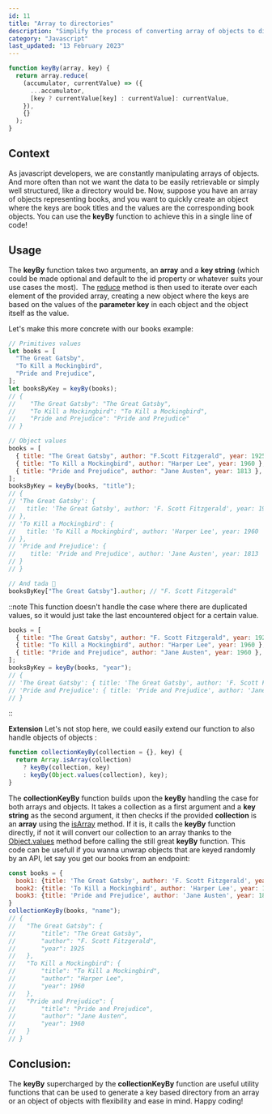 ```yaml
---
id: 11
title: "Array to directories"
description: "Simplify the process of converting array of objects to directories alike using the keyBy function. This concise utility reduces the complexity involved and effortlessly generates a new object with the desired structure."
category: "Javascript"
last_updated: "13 February 2023"
---
```


```js
function keyBy(array, key) {
  return array.reduce(
    (accumulator, currentValue) => ({
      ...accumulator,
      [key ? currentValue[key] : currentValue]: currentValue,
    }),
    {}
  );
}
```

## Context

As javascript developers, we are constantly manipulating arrays of objects. And more often than not we want the data to be easily retrievable or simply well structured, like a directory would be. Now, suppose you have an array of objects representing books, and you want to quickly create an object where the keys are book titles and the values are the corresponding book objects. You can use the **keyBy** function to achieve this in a single line of code!

## Usage

The **keyBy** function takes two arguments, an **array** and a **key string** (which could be made optional and default to the id property or whatever suits your use cases the most). 
The [reduce](https://developer.mozilla.org/en-US/docs/Web/JavaScript/Reference/Global_Objects/Array/Reduce) method is then used to iterate over each element of the provided array, creating a new object where the keys are based on the values of the **parameter key** in each object and the object itself as the value.

Let's make this more concrete with our books example:

```js
// Primitives values
let books = [
  "The Great Gatsby",
  "To Kill a Mockingbird",
  "Pride and Prejudice",
];
let booksByKey = keyBy(books);
// {
//    "The Great Gatsby": "The Great Gatsby",
//    "To Kill a Mockingbird": "To Kill a Mockingbird",
//    "Pride and Prejudice": "Pride and Prejudice"
// }

// Object values
books = [
  { title: "The Great Gatsby", author: "F.Scott Fitzgerald", year: 1925 },
  { title: "To Kill a Mockingbird", author: "Harper Lee", year: 1960 },
  { title: "Pride and Prejudice", author: "Jane Austen", year: 1813 },
];
booksByKey = keyBy(books, "title");
// {
// 'The Great Gatsby': { 
//   title: 'The Great Gatsby', author: 'F. Scott Fitzgerald', year: 1925 
// },
// 'To Kill a Mockingbird': { 
//   title: 'To Kill a Mockingbird', author: 'Harper Lee', year: 1960 
// },
// 'Pride and Prejudice': { 
//    title: 'Pride and Prejudice', author: 'Jane Austen', year: 1813 
// }
// }

// And tada 🎉
booksByKey["The Great Gatsby"].author; // "F. Scott Fitzgerald"
```

::note
This function doesn't handle the case where there are duplicated values, so it would just take the last encountered object for a certain value.

```js
books = [
  { title: "The Great Gatsby", author: "F. Scott Fitzgerald", year: 1925 },
  { title: "To Kill a Mockingbird", author: "Harper Lee", year: 1960 },
  { title: "Pride and Prejudice", author: "Jane Austen", year: 1960 },
];
booksByKey = keyBy(books, "year");
// {
// 'The Great Gatsby': { title: 'The Great Gatsby', author: 'F. Scott Fitzgerald', year: 1925 },
// 'Pride and Prejudice': { title: 'Pride and Prejudice', author: 'Jane Austen', year: 1960 }
// }
```
::

**Extension**
Let's not stop here, we could easily extend our function to also handle objects of objects :

```js
function collectionKeyBy(collection = {}, key) {
  return Array.isArray(collection)
    ? keyBy(collection, key)
    : keyBy(Object.values(collection), key);
}
```

The **collectionKeyBy** function builds upon the **keyBy** handling the case for both arrays and objects. It takes a collection as a first argument and a **key string** as the second argument, it then checks if the provided **collection** is an **array** using the [isArray](https://developer.mozilla.org/en-US/docs/Web/JavaScript/Reference/Global_Objects/Array/isArray) method. If it is, it calls the **keyBy** function directly, if not it will convert our collection to an array thanks to the [Object.values](https://developer.mozilla.org/en-US/docs/Web/JavaScript/Reference/Global_Objects/Object/values) method before calling the still great **keyBy** function. This code can be usefull if you wanna unwrap objects that are keyed randomly by an API, let say you get our books from an endpoint:

```js
const books = {
  book1: {title: 'The Great Gatsby', author: 'F. Scott Fitzgerald', year: 1925},
  book2: {title: 'To Kill a Mockingbird', author: 'Harper Lee', year: 1960},
  book3: {title: 'Pride and Prejudice', author: 'Jane Austen', year: 1813}
}
collectionKeyBy(books, "name");
// {
//   "The Great Gatsby": {
//       "title": "The Great Gatsby",
//       "author": "F. Scott Fitzgerald",
//       "year": 1925
//   },
//   "To Kill a Mockingbird": {
//       "title": "To Kill a Mockingbird",
//       "author": "Harper Lee",
//       "year": 1960
//   },
//   "Pride and Prejudice": {
//       "title": "Pride and Prejudice",
//       "author": "Jane Austen",
//       "year": 1960
//   }
// }
```

## Conclusion:

The **keyBy** supercharged by the **collectionKeyBy** function are useful utility functions that can be used to generate a key based directory from an array or an object of objects with flexibility and ease in mind. Happy coding!
